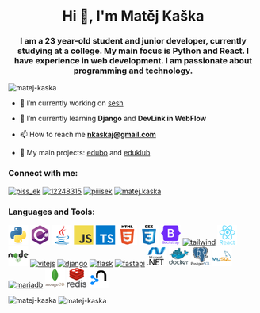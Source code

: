 <h1 align="center">Hi 👋, I'm Matěj Kaška</h1>
<h3 align="center">I am a 23 year-old student and junior developer, currently studying at a college. My main focus is Python and React. I have experience in web development. I am passionate about programming and technology.</h3>

<p align="left"> <img src="https://komarev.com/ghpvc/?username=matej-kaska&label=Profile%20views&color=0e75b6&style=flat" alt="matej-kaska" /> </p>

- 🔭 I’m currently working on [sesh](https://www.sesh.cz/)

- 🌱 I’m currently learning **Django** and **DevLink in WebFlow**

- 📫 How to reach me **nkaskaj@gmail.com**

- 🎯 My main projects: [edubo](https://www.edubo.cz/) and [eduklub](https://www.eduklub.cz/)

<h3 align="left">Connect with me:</h3>
<p align="left">
<a href="https://twitter.com/piss_ek" target="blank"><img align="center" src="https://raw.githubusercontent.com/rahuldkjain/github-profile-readme-generator/master/src/images/icons/Social/twitter.svg" alt="piss_ek" height="30" width="40" /></a>
<a href="https://stackoverflow.com/users/12248315" target="blank"><img align="center" src="https://raw.githubusercontent.com/rahuldkjain/github-profile-readme-generator/master/src/images/icons/Social/stack-overflow.svg" alt="12248315" height="30" width="40" /></a>
<a href="https://fb.com/piiisek" target="blank"><img align="center" src="https://raw.githubusercontent.com/rahuldkjain/github-profile-readme-generator/master/src/images/icons/Social/facebook.svg" alt="piiisek" height="30" width="40" /></a>
<a href="https://instagram.com/matej.kaska" target="blank"><img align="center" src="https://raw.githubusercontent.com/rahuldkjain/github-profile-readme-generator/master/src/images/icons/Social/instagram.svg" alt="matej.kaska" height="30" width="40" /></a>
</p>

<h3 align="left">Languages and Tools:</h3>
<p align="left">
  <a href="https://www.python.org" target="_blank" rel="noreferrer">
    <img src="https://raw.githubusercontent.com/devicons/devicon/master/icons/python/python-original.svg" alt="python" width="40" height="40" /></a>
  <a href="https://www.w3schools.com/cs/" target="_blank" rel="noreferrer">
    <img src="https://raw.githubusercontent.com/devicons/devicon/master/icons/csharp/csharp-original.svg" alt="csharp" width="40" height="40" /></a>
  <a href="https://www.java.com" target="_blank" rel="noreferrer">
    <img src="https://raw.githubusercontent.com/devicons/devicon/master/icons/java/java-original.svg" alt="java" width="40" height="40" /></a>
  <a href="https://developer.mozilla.org/en-US/docs/Web/JavaScript" target="_blank" rel="noreferrer"> <img src="https://raw.githubusercontent.com/devicons/devicon/master/icons/javascript/javascript-original.svg" alt="javascript" width="40" height="40"/></a>
  <a href="https://www.typescriptlang.org/" target="_blank" rel="noreferrer"> <img src="https://raw.githubusercontent.com/devicons/devicon/master/icons/typescript/typescript-original.svg" alt="typescript" width="40" height="40"/></a>
  <a href="https://www.w3.org/html/" target="_blank" rel="noreferrer">
    <img src="https://raw.githubusercontent.com/devicons/devicon/master/icons/html5/html5-original-wordmark.svg" alt="html5" width="40" height="40" /></a>
  <a href="https://www.w3schools.com/css/" target="_blank" rel="noreferrer">
    <img src="https://raw.githubusercontent.com/devicons/devicon/master/icons/css3/css3-original-wordmark.svg" alt="css3" width="40" height="40" /></a>
  <a href="https://getbootstrap.com" target="_blank" rel="noreferrer">
    <img src="https://raw.githubusercontent.com/devicons/devicon/master/icons/bootstrap/bootstrap-plain-wordmark.svg" alt="bootstrap" width="40" height="40" /></a>
  <a href="https://tailwindcss.com/" target="_blank" rel="noreferrer">
    <img src="https://upload.wikimedia.org/wikipedia/commons/thumb/d/d5/Tailwind_CSS_Logo.svg/512px-Tailwind_CSS_Logo.svg.png?20230715030042" alt="tailwind" width="40" height="30" /></a>
  <a href="https://reactjs.org/" target="_blank" rel="noreferrer"> <img src="https://raw.githubusercontent.com/devicons/devicon/master/icons/react/react-original-wordmark.svg" alt="react" width="40" height="40"/></a>
  <a href="https://nodejs.org" target="_blank" rel="noreferrer"> <img src="https://raw.githubusercontent.com/devicons/devicon/master/icons/nodejs/nodejs-original-wordmark.svg" alt="nodejs" width="40" height="40"/></a>
  <a href="https://vitejs.dev" target="_blank" rel="noreferrer"> <img src="https://vitejs.dev/logo.svg" alt="vitejs" width="40" height="40"/></a>
  <a href="https://www.djangoproject.com/" target="_blank" rel="noreferrer">
    <img src="https://youteam.io/blog/wp-content/uploads/2022/06/django-icon-0.png" alt="django" width="40" height="40" /></a>
  <a href="https://flask.palletsprojects.com/" target="_blank" rel="noreferrer">
    <img src="https://i.imgur.com/N4AeJdp.png" alt="flask" width="40" height="40" /></a>
  <a href="https://fastapi.tiangolo.com/" target="_blank" rel="noreferrer"> <img src="https://cdn.worldvectorlogo.com/logos/fastapi.svg" alt="fastapi" width="40" height="40"/></a>
  <a href="https://dotnet.microsoft.com/" target="_blank" rel="noreferrer">
    <img src="https://raw.githubusercontent.com/devicons/devicon/master/icons/dot-net/dot-net-original-wordmark.svg" alt="dotnet" width="40" height="40" /></a>
  <a href="https://www.docker.com/" target="_blank" rel="noreferrer">
    <img src="https://raw.githubusercontent.com/devicons/devicon/master/icons/docker/docker-original-wordmark.svg" alt="docker" width="40" height="40" /></a>
  <a href="https://www.postgresql.org" target="_blank" rel="noreferrer">
    <img src="https://raw.githubusercontent.com/devicons/devicon/master/icons/postgresql/postgresql-original-wordmark.svg" alt="postgresql" width="40" height="40" /></a>
  <a href="https://www.mysql.com/" target="_blank" rel="noreferrer">
    <img src="https://raw.githubusercontent.com/devicons/devicon/master/icons/mysql/mysql-original-wordmark.svg" alt="mysql" width="40" height="40" /></a>
  <a href="https://mariadb.org/" target="_blank" rel="noreferrer">
    <img src="https://www.vectorlogo.zone/logos/mariadb/mariadb-icon.svg" alt="mariadb" width="40" height="40" /></a>
  <a href="https://www.mongodb.com/" target="_blank" rel="noreferrer">
    <img src="https://raw.githubusercontent.com/devicons/devicon/master/icons/mongodb/mongodb-original-wordmark.svg" alt="mongodb" width="40" height="40" /></a>
  <a href="https://redis.io" target="_blank" rel="noreferrer">
    <img src="https://raw.githubusercontent.com/devicons/devicon/master/icons/redis/redis-original-wordmark.svg" alt="redis" width="40" height="40" /></a>
  <a href="https://neo4j.com/" target="_blank" rel="noreferrer">
    <img src="https://raw.githubusercontent.com/matej-kaska/matej-kaska/ea4774f7e045359029d190e1b4e7ada03501f759/neo4j-logo.png" alt="redis" width="40" height="40" /></a> 
</p>

<p><img align="left" src="https://github-readme-stats.vercel.app/api/top-langs?username=matej-kaska&show_icons=true&locale=en&layout=compact" alt="matej-kaska" /></p>

<p>&nbsp;<img align="center" src="https://github-readme-stats.vercel.app/api?username=matej-kaska&show_icons=true&locale=en" alt="matej-kaska" /></p>
